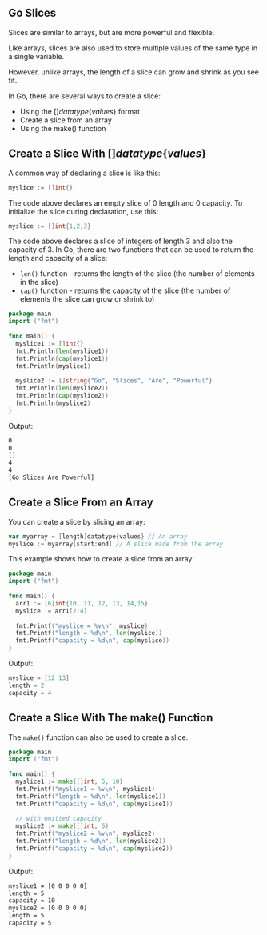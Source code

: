 ## Go Slices

Slices are similar to arrays, but are more powerful and flexible.

Like arrays, slices are also used to store multiple values of the same type in a single variable.

However, unlike arrays, the length of a slice can grow and shrink as you see fit.

In Go, there are several ways to create a slice:

- Using the []_datatype_{_values_} format
- Create a slice from an array
- Using the make() function

## Create a Slice With []_datatype_{_values_}

A common way of declaring a slice is like this:

```go
myslice := []int{}
```

The code above declares an empty slice of 0 length and 0 capacity.
To initialize the slice during declaration, use this:

```Go
myslice := []int{1,2,3}
```

The code above declares a slice of integers of length 3 and also the capacity of 3.
In Go, there are two functions that can be used to return the length and capacity of a slice:
- `len()` function - returns the length of the slice (the number of elements in the slice)
- `cap()` function - returns the capacity of the slice (the number of elements the slice can grow or shrink to)

```go
package main  
import ("fmt")  
  
func main() {  
  myslice1 := []int{}  
  fmt.Println(len(myslice1))  
  fmt.Println(cap(myslice1))  
  fmt.Println(myslice1)  
  
  myslice2 := []string{"Go", "Slices", "Are", "Powerful"}  
  fmt.Println(len(myslice2))  
  fmt.Println(cap(myslice2))  
  fmt.Println(myslice2)  
}
```

Output:
```Bash
0
0
[]
4 
4
[Go Slices Are Powerful]
```

## Create a Slice From an Array

You can create a slice by slicing an array:

```go
var myarray = [length]datatype{values} // An array  
myslice := myarray[start:end] // A slice made from the array
```

This example shows how to create a slice from an array:

```Go
package main  
import ("fmt")  
  
func main() {  
  arr1 := [6]int{10, 11, 12, 13, 14,15}  
  myslice := arr1[2:4]  
  
  fmt.Printf("myslice = %v\n", myslice)  
  fmt.Printf("length = %d\n", len(myslice))  
  fmt.Printf("capacity = %d\n", cap(myslice))  
}
```

Output: 

```Go
myslice = [12 13]
length = 2
capacity = 4
```

## Create a Slice With The make() Function

The `make()` function can also be used to create a slice.

```go
package main  
import ("fmt")  
  
func main() {  
  myslice1 := make([]int, 5, 10)  
  fmt.Printf("myslice1 = %v\n", myslice1)  
  fmt.Printf("length = %d\n", len(myslice1))  
  fmt.Printf("capacity = %d\n", cap(myslice1))  
  
  // with omitted capacity  
  myslice2 := make([]int, 5)  
  fmt.Printf("myslice2 = %v\n", myslice2)  
  fmt.Printf("length = %d\n", len(myslice2))  
  fmt.Printf("capacity = %d\n", cap(myslice2))  
}
```

Output:

```bash
myslice1 = [0 0 0 0 0]
length = 5
capacity = 10
myslice2 = [0 0 0 0 0]
length = 5
capacity = 5
```

